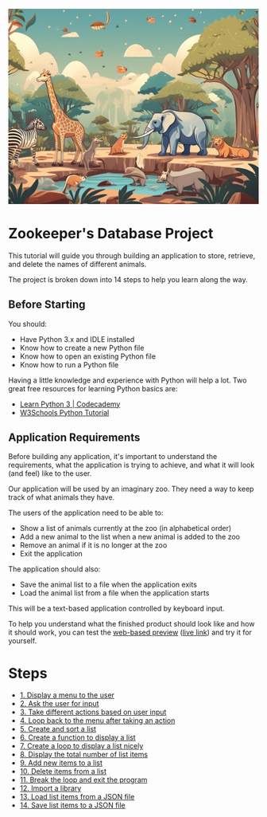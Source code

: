 ![Cover image](images/zoo.jpg)

# Zookeeper's Database Project

This tutorial will guide you through building an application to store, retrieve, and delete the names of different animals.

The project is broken down into 14 steps to help you learn along the way.

## Before Starting

You should:

- Have Python 3.x and IDLE installed
- Know how to create a new Python file
- Know how to open an existing Python file
- Know how to run a Python file

Having a little knowledge and experience with Python will help a lot. Two great free resources for learning Python basics are:

- [Learn Python 3 | Codecademy](https://www.codecademy.com/courses/learn-python-3/)
- [W3Schools Python Tutorial](https://www.w3schools.com/python/)

## Application Requirements

Before building any application, it's important to understand the requirements, what the application is trying to achieve, and what it will look (and feel) like to the user.

Our application will be used by an imaginary zoo. They need a way to keep track of what animals they have.

The users of the application need to be able to:

- Show a list of animals currently at the zoo (in alphabetical order)
- Add a new animal to the list when a new animal is added to the zoo
- Remove an animal if it is no longer at the zoo
- Exit the application

The application should also:

- Save the animal list to a file when the application exits
- Load the animal list from a file when the application starts

This will be a text-based application controlled by keyboard input.

To help you understand what the finished product should look like and how it should work, you can test the [web-based preview](sample/jsanimals.html) ([live link](https://kimmknight.github.io/ZookeepersDatabase/sample/jsanimals.html)) and try it for yourself.

# Steps

- [1. Display a menu to the user](step1.md)
- [2. Ask the user for input](step2.md)
- [3. Take different actions based on user input](step3.md)
- [4. Loop back to the menu after taking an action](step4.md)
- [5. Create and sort a list](step5.md)
- [6. Create a function to display a list](step6.md)
- [7. Create a loop to display a list nicely](step7.md)
- [8. Display the total number of list items](step8.md)
- [9. Add new items to a list](step9.md)
- [10. Delete items from a list](step10.md)
- [11. Break the loop and exit the program](step11.md)
- [12. Import a library](step12.md)
- [13. Load list items from a JSON file](step13.md)
- [14. Save list items to a JSON file](step14.md)
